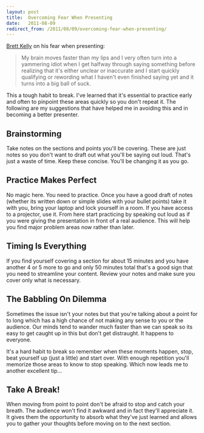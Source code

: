 ```yaml
---
layout: post
title:  Overcoming Fear When Presenting
date:   2011-08-09
redirect_from: /2011/08/09/overcoming-fear-when-presenting/
---
```


[Brett Kelly](https://brettkelly.org) on his fear when presenting:

> My brain moves faster than my lips and I very often turn into a yammering idiot when I get halfway through saying something before realizing that it's either unclear or inaccurate and I start quickly qualifying or rewording what I haven't even finished saying yet and it turns into a big ball of suck.

This a tough habit to break. I've learned that it's essential to practice early and often to pinpoint these areas quickly so you don't repeat it. The following are my suggestions that have helped me in avoiding this and in becoming a better presenter.

## Brainstorming

Take notes on the sections and points you'll be covering. These are just notes so you don't want to draft out what you'll be saying out loud. That's just a waste of time. Keep these concise. You'll be changing it as you go.

## Practice Makes Perfect

No magic here. You need to practice. Once you have a good draft of notes (whether its written down or simple slides with your bullet points) take it with you, bring your laptop and lock yourself in a room. If you have access to a projector, use it. From here start practicing by speaking out loud as if you were giving the presentation in front of a real audience. This will help you find major problem areas now rather than later.

## Timing Is Everything

If you find yourself covering a section for about 15 minutes and you have another 4 or 5 more to go and only 50 minutes total that's a good sign that you need to streamline your content. Review your notes and make sure you cover only what is necessary.

## The Babbling On Dilemma

Sometimes the issue isn't your notes but that you're talking about a point for to long which has a high chance of not making any sense to you or the audience. Our minds tend to wander much faster than we can speak so its easy to get caught up in this but don't get distraught. It happens to everyone.

It's a hard habit to break so remember when these moments happen, stop, beat yourself up (just a little) and start over. With enough repetition you'll memorize those areas to know to stop speaking. Which now leads me to another excellent tip...

## Take A Break!

When moving from point to point don't be afraid to stop and catch your breath. The audience won't find it awkward and in fact they'll appreciate it. It gives them the opportunity to absorb what they've just learned and allows you to gather your thoughts before moving on to the next section.
